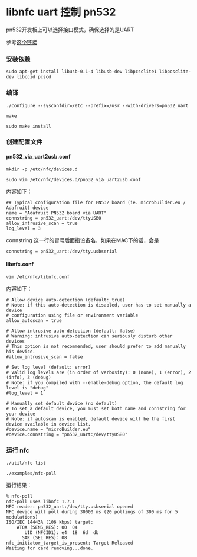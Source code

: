 # libnfc uart 控制 pn532

pn532开发板上可以选择接口模式，确保选择的是UART

参考[这个链接](http://robospatula.blogspot.com/2014/01/configure-install-libnfc-linux-PN532-breakout-board.html)

### 安装依赖

```
sudo apt-get install libusb-0.1-4 libusb-dev libpcsclite1 libpcsclite-dev libccid pcscd
```

### 编译

```
./configure --sysconfdir=/etc --prefix=/usr --with-drivers=pn532_uart

make

sudo make install
```

### 创建配置文件


#### pn532_via_uart2usb.conf


```
mkdir -p /etc/nfc/devices.d
```

```
sudo vim /etc/nfc/devices.d/pn532_via_uart2usb.conf
```
内容如下：

```
## Typical configuration file for PN532 board (ie. microbuilder.eu / Adafruit) device
name = "Adafruit PN532 board via UART"
connstring = pn532_uart:/dev/ttyUSB0
allow_intrusive_scan = true
log_level = 3
```

connstring 这一行的冒号后面指设备名，如果在MAC下的话，会是

```
connstring = pn532_uart:/dev/tty.usbserial
```

#### libnfc.conf

```
vim /etc/nfc/libnfc.conf
```

内容如下：

```
# Allow device auto-detection (default: true)
# Note: if this auto-detection is disabled, user has to set manually a device
# configuration using file or environment variable
allow_autoscan = true

# Allow intrusive auto-detection (default: false)
# Warning: intrusive auto-detection can seriously disturb other devices
# This option is not recommended, user should prefer to add manually his device.
#allow_intrusive_scan = false

# Set log level (default: error)
# Valid log levels are (in order of verbosity): 0 (none), 1 (error), 2 (info), 3 (debug)
# Note: if you compiled with --enable-debug option, the default log level is "debug"
#log_level = 1

# Manually set default device (no default)
# To set a default device, you must set both name and connstring for your device
# Note: if autoscan is enabled, default device will be the first device available in device list.
#device.name = "microBuilder.eu"
#device.connstring = "pn532_uart:/dev/ttyUSB0"
```

### 运行 nfc

```
./util/nfc-list

./examples/nfc-poll
```

运行结果：

```
% nfc-poll
nfc-poll uses libnfc 1.7.1
NFC reader: pn532_uart:/dev/tty.usbserial opened
NFC device will poll during 30000 ms (20 pollings of 300 ms for 5 modulations)
ISO/IEC 14443A (106 kbps) target:
    ATQA (SENS_RES): 00  04
       UID (NFCID1): e4  18  6d  db
      SAK (SEL_RES): 08
nfc_initiator_target_is_present: Target Released
Waiting for card removing...done.
```